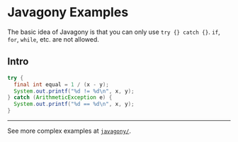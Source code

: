 # Javagony Examples

The basic idea of Javagony is that you can only use `try {} catch {}`. `if`, `for`, `while`, etc.
are not allowed.

## Intro

```java
try {
  final int equal = 1 / (x - y);
  System.out.printf("%d != %d\n", x, y);
} catch (ArithmeticException e) {
  System.out.printf("%d == %d\n", x, y);
}
```

***

See more complex examples at [`javagony/`](./javagony).
